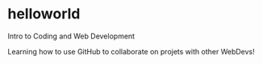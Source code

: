 # helloworld
Intro to Coding and Web Development

Learning how to use GitHub to collaborate on projets with other WebDevs!
